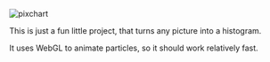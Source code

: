 ![pixchart](https://i.imgur.com/LOcOPQd.gif)

This is just a fun little project, that turns any picture into a histogram.

It uses WebGL to animate particles, so it should work relatively fast.